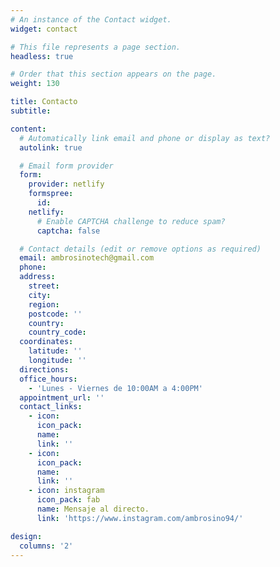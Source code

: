 ```yaml
---
# An instance of the Contact widget.
widget: contact

# This file represents a page section.
headless: true

# Order that this section appears on the page.
weight: 130

title: Contacto
subtitle:

content:
  # Automatically link email and phone or display as text?
  autolink: true

  # Email form provider
  form:
    provider: netlify
    formspree:
      id:
    netlify:
      # Enable CAPTCHA challenge to reduce spam?
      captcha: false

  # Contact details (edit or remove options as required)
  email: ambrosinotech@gmail.com
  phone:
  address:
    street:
    city:
    region:
    postcode: ''
    country:
    country_code:
  coordinates:
    latitude: ''
    longitude: ''
  directions:
  office_hours:
    - 'Lunes - Viernes de 10:00AM a 4:00PM'
  appointment_url: ''
  contact_links:
    - icon:
      icon_pack:
      name:
      link: ''
    - icon:
      icon_pack:
      name:
      link: ''
    - icon: instagram
      icon_pack: fab  
      name: Mensaje al directo.
      link: 'https://www.instagram.com/ambrosino94/'

design:
  columns: '2'
---
```

<!-- https://calendly.com for appointments -->

<!-- - icon: instagram-square
  icon_pack: fab
  name: DM Me
  link: 'https://www.instagram.com/ambrosino94/' -->

